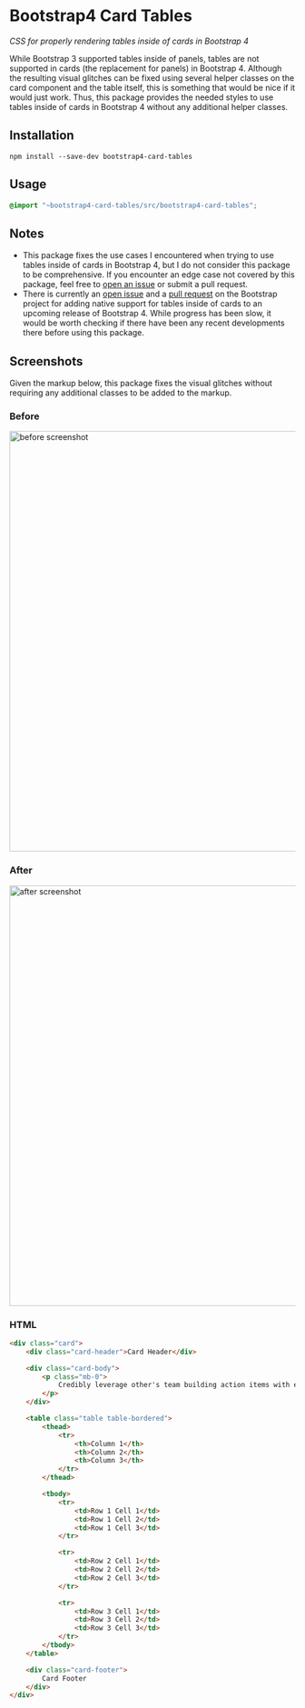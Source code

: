 # Bootstrap4 Card Tables

*CSS for properly rendering tables inside of cards in Bootstrap 4*

While Bootstrap 3 supported tables inside of panels, tables are not supported in cards (the replacement for panels) in Bootstrap 4. Although the resulting visual glitches can be fixed using several helper classes on the card component and the table itself, this is something that would be nice if it would just work. Thus, this package provides the needed styles to use tables inside of cards in Bootstrap 4 without any additional helper classes.

## Installation

```
npm install --save-dev bootstrap4-card-tables
```

## Usage

```scss
@import "~bootstrap4-card-tables/src/bootstrap4-card-tables";
```

## Notes

- This package fixes the use cases I encountered when trying to use tables inside of cards in Bootstrap 4, but I do not consider this package to be comprehensive. If you encounter an edge case not covered by this package, feel free to [open an issue](https://github.com/philipnewcomer/bootstrap4-card-tables/issues/new) or submit a pull request.
- There is currently an [open issue](https://github.com/twbs/bootstrap/issues/17395) and a [pull request](https://github.com/twbs/bootstrap/pull/25193) on the Bootstrap project for adding native support for tables inside of cards to an upcoming release of Bootstrap 4. While progress has been slow, it would be worth checking if there have been any recent developments there before using this package.

## Screenshots

Given the markup below, this package fixes the visual glitches without requiring any additional classes to be added to the markup.

### Before

<img width="740" alt="before screenshot" src="https://user-images.githubusercontent.com/1446874/38529055-a4763f18-3c30-11e8-863f-e8e300a90fce.png">

### After

<img width="740" alt="after screenshot" src="https://user-images.githubusercontent.com/1446874/38529061-a9dcd71e-3c30-11e8-8b5b-c3020a7dff3c.png">

### HTML

```html
<div class="card">
    <div class="card-header">Card Header</div>

    <div class="card-body">
        <p class="mb-0">
            Credibly leverage other's team building action items with extensive methodologies. Enthusiastically conceptualize competitive e-services without mission-critical relationships. Dramatically reinvent quality interfaces after inexpensive convergence. Objectively incentivize an expanded array of metrics vis-a-vis timely materials. Energistically evisculate timely data through standardized ideas.
        </p>
    </div>

    <table class="table table-bordered">
        <thead>
            <tr>
                <th>Column 1</th>
                <th>Column 2</th>
                <th>Column 3</th>
            </tr>
        </thead>

        <tbody>
            <tr>
                <td>Row 1 Cell 1</td>
                <td>Row 1 Cell 2</td>
                <td>Row 1 Cell 3</td>
            </tr>

            <tr>
                <td>Row 2 Cell 1</td>
                <td>Row 2 Cell 2</td>
                <td>Row 2 Cell 3</td>
            </tr>

            <tr>
                <td>Row 3 Cell 1</td>
                <td>Row 3 Cell 2</td>
                <td>Row 3 Cell 3</td>
            </tr>
        </tbody>
    </table>

    <div class="card-footer">
        Card Footer
    </div>
</div>
```
